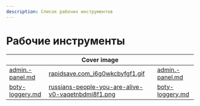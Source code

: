 ```yaml
---
description: Список рабочих инструментов
---
```


# Рабочие инструменты

<table data-view="cards"><thead><tr><th></th><th data-hidden data-card-cover data-type="image">Cover image</th><th data-hidden data-card-target data-type="content-ref"></th></tr></thead><tbody><tr><td><a data-mention href="admin.-panel.md">admin.-panel.md</a></td><td><a href="../../../.gitbook/assets/rapidsave.com_i6g0wkcbyfgf1.gif">rapidsave.com_i6g0wkcbyfgf1.gif</a></td><td><a href="admin.-panel.md">admin.-panel.md</a></td></tr><tr><td><a data-mention href="boty-loggery.md">boty-loggery.md</a></td><td><a href="../../../.gitbook/assets/russians-people-you-are-alive-v0-vaqetnbdmi8f1.png">russians-people-you-are-alive-v0-vaqetnbdmi8f1.png</a></td><td><a href="boty-loggery.md">boty-loggery.md</a></td></tr></tbody></table>

